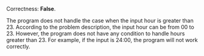 Correctness: **False**.

The program does not handle the case when the input hour is greater than 23. According to the problem description, the input hour can be from 00 to 23. However, the program does not have any condition to handle hours greater than 23. For example, if the input is 24:00, the program will not work correctly.